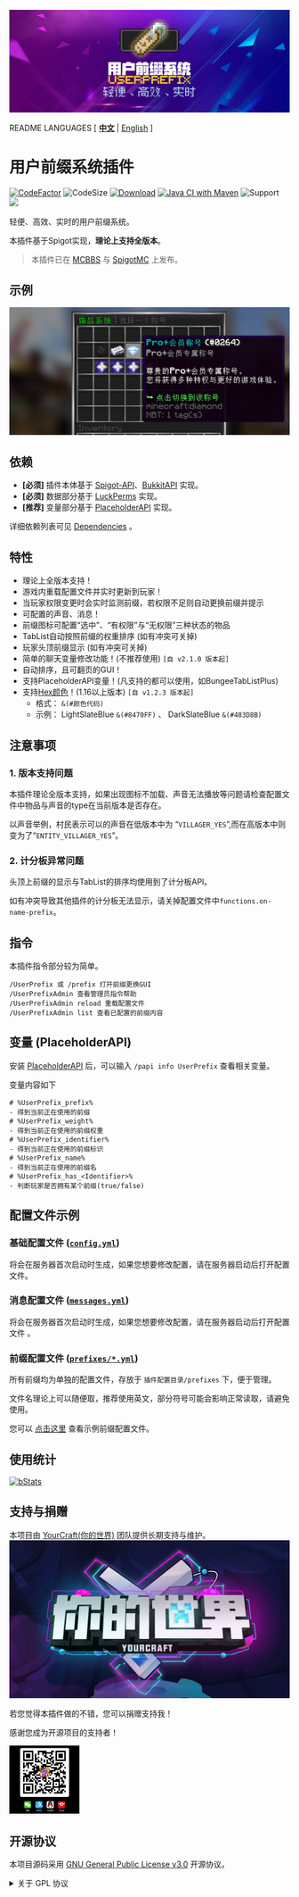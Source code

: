 ![BANNER](.documentation/images/banner.png)

README LANGUAGES [ [**中文**](README.md) | [English](README-en.md)  ]

# 用户前缀系统插件

[![CodeFactor](https://www.codefactor.io/repository/github/carmjos/userprefix/badge?s=b76fec1f64726b5f19989aace6adb5f85fdab840)](https://www.codefactor.io/repository/github/carmjos/userprefix)
![CodeSize](https://img.shields.io/github/languages/code-size/CarmJos/UserPrefix)
[![Download](https://img.shields.io/github/downloads/CarmJos/UserPrefix/total)](https://github.com/CarmJos/UserPrefix/releases)
[![Java CI with Maven](https://github.com/CarmJos/UserPrefix/actions/workflows/maven.yml/badge.svg?branch=master)](https://github.com/CarmJos/UserPrefix/actions/workflows/maven.yml)
![Support](https://img.shields.io/badge/Minecraft-Java%201.8--Latest-green)
![](https://visitor-badge.glitch.me/badge?page_id=userprefix.readme)

轻便、高效、实时的用户前缀系统。

本插件基于Spigot实现，**理论上支持全版本**。

> 本插件已在 [MCBBS](https://www.mcbbs.net/forum.php?mod=viewthread&tid=1261503)
> 与 [SpigotMC](https://www.spigotmc.org/resources/userprefix-hex-color-support-all-version.96277/) 上发布。

## 示例

![example](.documentation/images/using-example.png)

## 依赖

- **[必须]** 插件本体基于 [Spigot-API](https://hub.spigotmc.org/stash/projects/SPIGOT)、[BukkitAPI](http://bukkit.org/) 实现。
- **[必须]** 数据部分基于 [LuckPerms](https://www.spigotmc.org/resources/luckperms.28140/) 实现。
- **[推荐]** 变量部分基于 [PlaceholderAPI](https://www.spigotmc.org/resources/6245/) 实现。

详细依赖列表可见 [Dependencies](https://github.com/CarmJos/UserPrefix/network/dependencies) 。

## 特性

- 理论上全版本支持！
- 游戏内重载配置文件并实时更新到玩家！
- 当玩家权限变更时会实时监测前缀，若权限不足则自动更换前缀并提示
- 可配置的声音、消息！
- 前缀图标可配置“选中”、“有权限”与“无权限”三种状态的物品
- TabList自动按照前缀的权重排序 (如有冲突可关掉)
- 玩家头顶前缀显示 (如有冲突可关掉)
- 简单的聊天变量修改功能！(不推荐使用) `[自 v2.1.0 版本起]`
- 自动排序，且可翻页的GUI！
- 支持PlaceholderAPI变量！(凡支持的都可以使用，如BungeeTabListPlus)
- 支持[Hex颜色](https://www.hexcolortool.com/)！(1.16以上版本) `[自 v1.2.3 版本起]`
    - 格式： `&(#颜色代码)`
    - 示例： LightSlateBlue `&(#8470FF)` 、 DarkSlateBlue `&(#483D8B)`

## 注意事项

### 1. 版本支持问题

本插件理论全版本支持，如果出现图标不加载、声音无法播放等问题请检查配置文件中物品与声音的type在当前版本是否存在。

以声音举例，村民表示可以的声音在低版本中为 “`VILLAGER_YES`”,而在高版本中则变为了“`ENTITY_VILLAGER_YES`”。

### 2. 计分板异常问题

头顶上前缀的显示与TabList的排序均使用到了计分板API。

如有冲突导致其他插件的计分板无法显示，请关掉配置文件中`functions.on-name-prefix`。

## 指令

本插件指令部分较为简单。

```text
/UserPrefix 或 /prefix 打开前缀更换GUI
/UserPrefixAdmin 查看管理员指令帮助
/UserPrefixAdmin reload 重载配置文件
/UserPrefixAdmin list 查看已配置的前缀内容
```

## 变量 (PlaceholderAPI)

安装 [PlaceholderAPI](https://github.com/PlaceholderAPI/PlaceholderAPI) 后，可以输入 `/papi info UserPrefix` 查看相关变量。

变量内容如下

```text
# %UserPrefix_prefix% 
- 得到当前正在使用的前缀
# %UserPrefix_weight% 
- 得到当前正在使用的前缀权重
# %UserPrefix_identifier% 
- 得到当前正在使用的前缀标识
# %UserPrefix_name% 
- 得到当前正在使用的前缀名
# %UserPrefix_has_<Identifier>% 
- 判断玩家是否拥有某个前缀(true/false)
```

## 配置文件示例

### 基础配置文件 ([`config.yml`](src/main/java/cc/carm/plugin/userprefix/conf/PluginConfig.java))

将会在服务器首次启动时生成，如果您想要修改配置，请在服务器启动后打开配置文件。

### 消息配置文件 ([`messages.yml`](src/main/java/cc/carm/plugin/userprefix/conf/PluginMessages.java))

将会在服务器首次启动时生成，如果您想要修改配置，请在服务器启动后打开配置文件 。

### 前缀配置文件 ([`prefixes/*.yml`](src/main/resources/prefixes/example-prefix.yml))

所有前缀均为单独的配置文件，存放于 `插件配置目录/prefixes` 下，便于管理。

文件名理论上可以随便取，推荐使用英文，部分符号可能会影响正常读取，请避免使用。

您可以 [点击这里](src/main/resources/prefixes/example-prefix.yml) 查看示例前缀配置文件。

## 使用统计

[![bStats](https://bstats.org/signatures/bukkit/UserPrefix.svg)](https://bstats.org/plugin/bukkit/UserPrefix/13776)

## 支持与捐赠

本项目由 [YourCraft(你的世界)](https://www.ycraft.cn) 团队提供长期支持与维护。
![TeamLogo](.documentation/images/team-logo.png)

若您觉得本插件做的不错，您可以捐赠支持我！

感谢您成为开源项目的支持者！

<img height=25% width=25% src="https://raw.githubusercontent.com/CarmJos/CarmJos/main/img/donate-code.jpg"  alt=""/>

## 开源协议

本项目源码采用 [GNU General Public License v3.0](https://opensource.org/licenses/GPL-3.0) 开源协议。

<details>
  <summary>关于 GPL 协议</summary>

> GNU General Public Licence (GPL) 有可能是开源界最常用的许可模式。GPL 保证了所有开发者的权利，同时为使用者提供了足够的复制，分发，修改的权利：
>
> #### 可自由复制
> 你可以将软件复制到你的电脑，你客户的电脑，或者任何地方。复制份数没有任何限制。
> #### 可自由分发
> 在你的网站提供下载，拷贝到U盘送人，或者将源代码打印出来从窗户扔出去（环保起见，请别这样做）。
> #### 可以用来盈利
> 你可以在分发软件的时候收费，但你必须在收费前向你的客户提供该软件的 GNU GPL 许可协议，以便让他们知道，他们可以从别的渠道免费得到这份软件，以及你收费的理由。
> #### 可自由修改
> 如果你想添加或删除某个功能，没问题，如果你想在别的项目中使用部分代码，也没问题，唯一的要求是，使用了这段代码的项目也必须使用 GPL 协议。
>
> 需要注意的是，分发的时候，需要明确提供源代码和二进制文件，另外，用于某些程序的某些协议有一些问题和限制，你可以看一下 @PierreJoye 写的 Practical Guide to GPL Compliance 一文。使用 GPL
> 协议，你必须在源代码代码中包含相应信息，以及协议本身。
>
> *以上文字来自 [五种开源协议GPL,LGPL,BSD,MIT,Apache](https://www.oschina.net/question/54100_9455) 。*
</details>